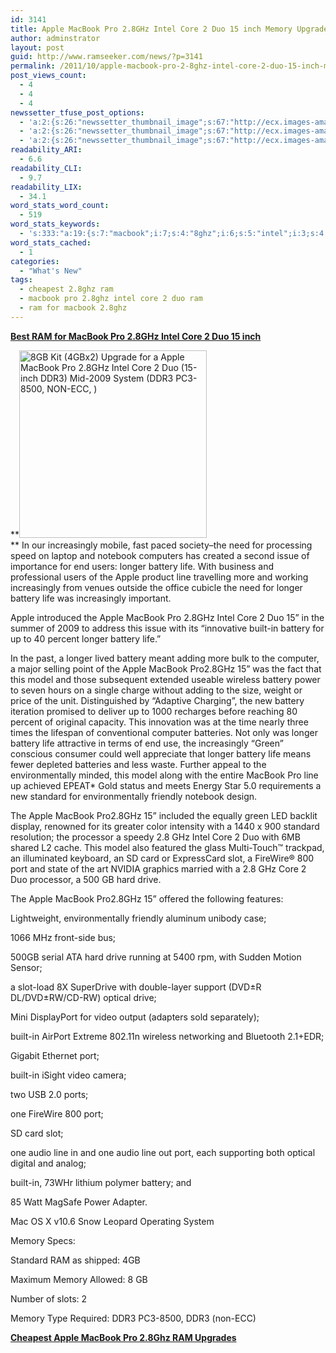```yaml
---
id: 3141
title: Apple MacBook Pro 2.8GHz Intel Core 2 Duo 15 inch Memory Upgrades
author: adminstrator
layout: post
guid: http://www.ramseeker.com/news/?p=3141
permalink: /2011/10/apple-macbook-pro-2-8ghz-intel-core-2-duo-15-inch-memory-upgrades/
post_views_count:
  - 4
  - 4
  - 4
newssetter_tfuse_post_options:
  - 'a:2:{s:26:"newssetter_thumbnail_image";s:67:"http://ecx.images-amazon.com/images/I/41XadRhTtrL._SL500_AA300_.jpg";s:24:"newssetter_disable_image";s:4:"true";}'
  - 'a:2:{s:26:"newssetter_thumbnail_image";s:67:"http://ecx.images-amazon.com/images/I/41XadRhTtrL._SL500_AA300_.jpg";s:24:"newssetter_disable_image";s:4:"true";}'
  - 'a:2:{s:26:"newssetter_thumbnail_image";s:67:"http://ecx.images-amazon.com/images/I/41XadRhTtrL._SL500_AA300_.jpg";s:24:"newssetter_disable_image";s:4:"true";}'
readability_ARI:
  - 6.6
readability_CLI:
  - 9.7
readability_LIX:
  - 34.1
word_stats_word_count:
  - 519
word_stats_keywords:
  - 's:333:"a:19:{s:7:"macbook";i:7;s:4:"8ghz";i:6;s:5:"intel";i:3;s:4:"core";i:4;s:12:"increasingly";i:4;s:6:"longer";i:6;s:7:"battery";i:10;s:4:"life";i:5;s:5:"apple";i:7;s:4:"line";i:4;s:5:"built";i:4;s:4:"pro2";i:3;s:5:"model";i:3;s:15:"environmentally";i:3;s:8:"standard";i:3;s:4:"slot";i:3;s:4:"port";i:4;s:5:"drive";i:3;s:6:"memory";i:3;}";'
word_stats_cached:
  - 1
categories:
  - "What's New"
tags:
  - cheapest 2.8ghz ram
  - macbook pro 2.8ghz intel core 2 duo ram
  - ram for macbook 2.8ghz
---
```

**[Best RAM for MacBook Pro 2.8GHz Intel Core 2 Duo 15 inch][1]**

**<img class="alignleft" title="Cheapest RAM for MacBook Pro 2.8" src="http://ecx.images-amazon.com/images/I/41XadRhTtrL._SL500_AA300_.jpg" alt="8GB Kit (4GBx2) Upgrade for a Apple MacBook Pro 2.8GHz Intel Core 2 Duo (15-inch DDR3) Mid-2009 System (DDR3 PC3-8500, NON-ECC, )" width="300" height="300" />  
** In our increasingly mobile, fast paced society&#8211;the need for processing speed on laptop and notebook computers has created a second issue of importance for end users: longer battery life. With business and professional users of the Apple product line travelling more and working increasingly from venues outside the office cubicle the need for longer battery life was increasingly important.

Apple introduced the Apple MacBook Pro 2.8GHz Intel Core 2 Duo 15” in the summer of 2009 to address this issue with its “innovative built-in battery for up to 40 percent longer battery life.”

In the past, a longer lived battery meant adding more bulk to the computer, a major selling point of the Apple MacBook Pro2.8GHz 15” was the fact that this model and those subsequent extended useable wireless battery power to seven hours on a single charge without adding to the size, weight or price of the unit. Distinguished by “Adaptive Charging”, the new battery iteration promised to deliver up to 1000 recharges before reaching 80 percent of original capacity. This innovation was at the time nearly three times the lifespan of conventional computer batteries. Not only was longer battery life attractive in terms of end use, the increasingly “Green” conscious consumer could well appreciate that longer battery life means fewer depleted batteries and less waste. Further appeal to the environmentally minded, this model along with the entire MacBook Pro line up achieved EPEAT* Gold status and meets Energy Star 5.0 requirements a new standard for environmentally friendly notebook design.

The Apple MacBook Pro2.8GHz 15” included the equally green LED backlit display, renowned for its greater color intensity with a 1440 x 900 standard resolution; the processor a speedy 2.8 GHz Intel Core 2 Duo with 6MB shared L2 cache. This model also featured the glass Multi-Touch™ trackpad, an illuminated keyboard, an SD card or ExpressCard slot, a FireWire® 800 port and state of the art NVIDIA graphics married with a 2.8 GHz Core 2 Duo processor, a 500 GB hard drive.

The Apple MacBook Pro2.8GHz 15” offered the following features:

Lightweight, environmentally friendly aluminum unibody case;

1066 MHz front-side bus;

500GB serial ATA hard drive running at 5400 rpm, with Sudden Motion Sensor;

a slot-load 8X SuperDrive with double-layer support (DVD±R DL/DVD±RW/CD-RW) optical drive;

Mini DisplayPort for video output (adapters sold separately);

built-in AirPort Extreme 802.11n wireless networking and Bluetooth 2.1+EDR;

Gigabit Ethernet port;

built-in iSight video camera;

two USB 2.0 ports;

one FireWire 800 port;

SD card slot;

one audio line in and one audio line out port, each supporting both optical digital and analog;

built-in, 73WHr lithium polymer battery; and

85 Watt MagSafe Power Adapter.

Mac OS X v10.6 Snow Leopard Operating System

Memory Specs:

Standard RAM as shipped: 4GB

Maximum Memory Allowed: 8 GB

Number of slots: 2

Memory Type Required: DDR3 PC3-8500, DDR3 (non-ECC)

**[Cheapest Apple MacBook Pro 2.8Ghz RAM Upgrades][1]**

 [1]: http://www.amazon.com/gp/product/B004AQK1CW/ref=as_li_ss_tl?ie=UTF8&tag=ramseeker-20&linkCode=as2&camp=217145&creative=399373&creativeASIN=B004AQK1CW